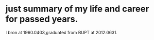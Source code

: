 # just summary of my life and career for passed years.
I bron at 1990.0403,graduated from BUPT at 2012.0631.


